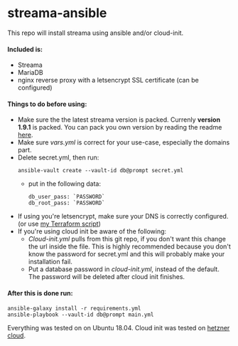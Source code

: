 # streama-ansible
This repo will install streama using ansible and/or cloud-init.

#### Included is:
* Streama
* MariaDB
* nginx reverse proxy with a letsencrypt SSL certificate (can be configured)

#### Things to do before using:
* Make sure the the latest streama version is packed. Currenly **version 1.9.1** is packed. You can pack you own version by reading the readme [here](files).
* Make sure *vars.yml* is correct for your use-case, especially the domains part.
* Delete secret.yml, then run:
    ```
    ansible-vault create --vault-id db@prompt secret.yml
    ```
    * put in the following data:
        ```
        db_user_pass: `PASSWORD`
        db_root_pass: `PASSWORD`
        ```
* If using you're letsencrypt, make sure your DNS is correctly configured. (or use [my Terraform script](terraform))
* If you're using cloud init be aware of the following:
    * *Cloud-init.yml* pulls from this git repo, if you don't want this change the url inside the file. This is highly recommended because you don't know the password for secret.yml and this will probably make your installation fail.
    * Put a database password in *cloud-init.yml*, instead of the default. The password will be deleted after cloud init finishes.
#### After this is done run:
    
    ansible-galaxy install -r requirements.yml
    ansible-playbook --vault-id db@prompt main.yml
    
Everything was tested on on Ubuntu 18.04. Cloud init was tested on [hetzner cloud](https://www.hetzner.com/cloud).
